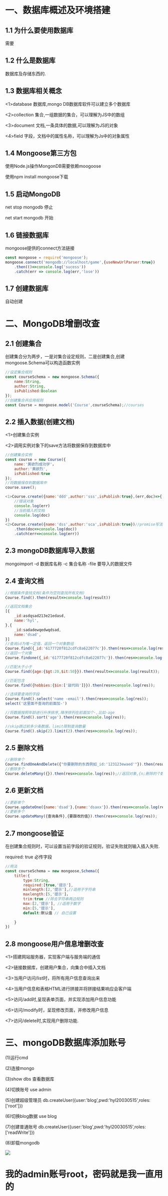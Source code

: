 # 一、数据库概述及环境搭建

## 1.1 为什么要使用数据库

需要

## 1.2 什么是数据库

数据库及存储东西的.

## 1.3 数据库相关概念

<1>database 数据库,mongo DB数据库软件可以建立多个数据库

<2>collection 集合,一组数据的集合，可以理解为JS中的数组

<3>document 文档,一条具体的数据,可以理解为JS的对象

<4>field 字段，文档中的属性名称，可以理解为Js中的对象属性

## 1.4 Mongoose第三方包

使用Node.js操作MongonDB需要依赖moogoose

使用npm install mongoose下载

## 1.5 启动MongoDB

net stop mongodb 停止

net start mongodb 开始

## 1.6 链接数据库

mongoose提供的connect方法链接

```js
const mongoose = require('mongoose');
mongoose.connect('mongodb://localhost/game',{useNewUrlParser:true})
    .then(()=>console.log('sucess'))
    .catch(err => console.log(err,'lose'))
```

## 1.7 创建数据库

自动创建

# 二、MongoDB增删改查

## 2.1 创建集合

创建集合分为两步，一是对集合设定规则，二是创建集合,创建mongoose.Schema可以构造函数实例

```js
//设定集合规则
const courseSchema = new mongoose.Schema({
    name:String,
    author:String,
    isPublished:Boolean
});
//创建集合并应用规则
const Course = mongoose.model('Course',courseSchema);//courses
```

## 2.2 插入数据(创建文档)

<1>创建集合实例

<2>调用实例对象下的save方法将数据保存到数据库中

```js
//创建集合实例
const course = new Course({
    name:'黄欲烈成功学'，
    author:'黄欲烈',
    isPublished:true       
});
//将数据保存到数据库中
course.save();
```

```js
<1>Course.create({name:'ddd',author:'sss',isPublish:true},(err,doc)=>{
    //错误对象
    console.log(err)
    //当前插入的文档
    console.log(doc)
})
<2>Course.create({name:'dss',author:'sca',isPublish:true})//promise写法
	.then(doc=>console.log(doc))
	.catch(err=>console.log(err))
```

## 2.3 mongoDB数据库导入数据

mongoimport -d 数据库名称 -c 集合名称 -file 要导入的数据文件

## 2.4 查询文档

```js
//根据条件查找文档(条件为空则查找所有文档)
Course.find().then(result=>console.log(result))

//返回文档集合
[{
    _id:asdqsad213e21edasd,
    name:'hyl',
},{
    _id:sadadewqedwqdsad,
    name:'dsad',
}]
//查询id为唯一定值，返回一个对象数组
Course.find({_id:'6177720f812cdfc8a622077c'}).then(res=>console.log(res));
//返回一个对象
Course.findone({_id:'6177720f812cdfc8a622077c'}).then(res=>console.log(res));

//匹配大于小于
Course.find({age:{$gt:20,$it:50}}).then(result=>console.log(result));

//匹配包含
Course.find({hobbies:{$in:['敲代码']}}).then(res=>console.log(res));

//选择要查询的字段
Course.find().select('name -email').then(res=>console.log(res));
select('这里面不查询的前面加-')

//将数据按照年龄进行升序排序,降序排列在前面加个-,比如-age
Course.find().sort('age').then(res=>console.log(res));

//skip跳过前多少条数据，limit限制查询数量
Course.find().skip(2).limit(2).then(res=>console.log(res));
```

## 2.5 删除文档

```js
//删除单个
Course.findOneAndDelete({"你要删除的东西例如_id:'123123ewaed'"}).then(result=>console.log(result));
//删除多个
Course.deleteMany({}).then(res=>console.log(res));//返回对象,{n;删除的个数}
```

## 2.6 更新文档

```js
//更新单个
Course.updateOne({name:'dsad'},{name:'dsaxx'}).then(res=>console.log(res));
//更新多个
Course.updateMany({查询条件},{要跟改的值}).then(res=>console.log(res));
```

## 2.7 mongoose验证

在创建集合规则时，可以设置当前字段的验证规则，验证失败就则输入插入失败.

required: true 必传字段

```js
//用法
const courseSchema = new mongoose,Schema({
    title:{
        type:String,
        required:[true,'提示'],
        minlength:[2,'提示'],//适用于字符串
        maxlength:[5,'提示']，
        trim:true //除去字符串两边规则
        max:[2,'提示'], //适用于数字
        min:[5,'提示'],
    	default:默认值 // 自己设置
		
    }
})
```

## 2.8 mongoose用户信息增删改查

<1>搭建网站服务器，实现客户端与服务端的通信

<2>链接数据库，创建用户集合，向集合中插入文档

<3>当用户访问/list时，将所有用户信息查询出来

<4>当用户信息和表格HTML进行拼接并将拼接结果响应会客户端

<5>访问/add时,呈现表单页面，并实现添加用户信息功能

<6>访问/modify时，呈现修改页面，并修改用户信息

<7>访问/delete时,实现用户删除功能.

# 三、mongoDB数据库添加账号

(1)运行cmd

(2)连接mongo 

(3)show dbs 查看数据库

(4)切换账号 use admin

(5)创建超级管理员 db.createUser({user:'blog',pwd:'hyl20030515',roles:['root']})

(6)切换blog数据 use blog

(7)创建普通账号 db.createUser({user:'blog',pwd:'hyl20030515',roles:['readWrite']})

(8)卸载mongodb

![](C:\Users\huangyulie\Pictures\blog.png)







# 我的admin账号root，密码就是我一直用的



